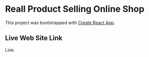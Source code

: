 # Reall Product Selling Online Shop

This project was bootstrapped with [Create React App](https://github.com/facebook/create-react-app).

## Live Web Site Link

Link: 